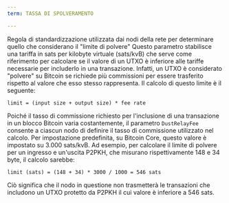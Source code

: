 ```yaml
---
term: TASSA DI SPOLVERAMENTO

---
```

Regola di standardizzazione utilizzata dai nodi della rete per determinare quello che considerano il "limite di polvere" Questo parametro stabilisce una tariffa in sats per kilobyte virtuale (sats/kvB) che serve come riferimento per calcolare se il valore di un UTXO è inferiore alle tariffe necessarie per includerlo in una transazione. Infatti, un UTXO è considerato "polvere" su Bitcoin se richiede più commissioni per essere trasferito rispetto al valore che esso stesso rappresenta. Il calcolo di questo limite è il seguente:

```text
limit = (input size + output size) * fee rate
```

Poiché il tasso di commissione richiesto per l'inclusione di una transazione in un blocco Bitcoin varia costantemente, il parametro `DustRelayFee` consente a ciascun nodo di definire il tasso di commissione utilizzato nel calcolo. Per impostazione predefinita, su Bitcoin Core, questo valore è impostato su 3.000 sats/kvB. Ad esempio, per calcolare il limite di polvere per un ingresso e un'uscita P2PKH, che misurano rispettivamente 148 e 34 byte, il calcolo sarebbe:

```text
limit (sats) = (148 + 34) * 3000 / 1000 = 546 sats
```

Ciò significa che il nodo in questione non trasmetterà le transazioni che includono un UTXO protetto da P2PKH il cui valore è inferiore a 546 sats.